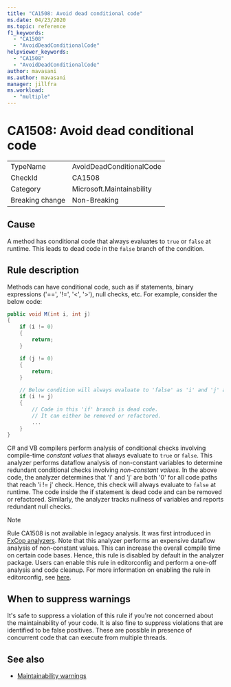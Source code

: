 ```yaml
---
title: "CA1508: Avoid dead conditional code"
ms.date: 04/23/2020
ms.topic: reference
f1_keywords:
  - "CA1508"
  - "AvoidDeadConditionalCode"
helpviewer_keywords:
  - "CA1508"
  - "AvoidDeadConditionalCode"
author: mavasani
ms.author: mavasani
manager: jillfra
ms.workload:
  - "multiple"
---
```

# CA1508: Avoid dead conditional code

|||
|-|-|
|TypeName|AvoidDeadConditionalCode|
|CheckId|CA1508|
|Category|Microsoft.Maintainability|
|Breaking change|Non-Breaking|

## Cause

A method has conditional code that always evaluates to `true` or `false` at runtime. This leads to dead code in the `false` branch of the condition.

## Rule description

Methods can have conditional code, such as if statements, binary expressions ('==', '!=', '<', '>'), null checks, etc. For example, consider the below code:

```csharp
public void M(int i, int j)
{
    if (i != 0)
    {
        return;
    }

    if (j != 0)
    {
        return;
    }

    // Below condition will always evaluate to 'false' as 'i' and 'j' are both '0' here.
    if (i != j)
    {
        // Code in this 'if' branch is dead code.
        // It can either be removed or refactored.
        ...
    }
}
```

C# and VB compilers perform analysis of conditional checks involving compile-time _constant values_ that always evaluate to `true` or `false`. This analyzer performs dataflow analysis of non-constant variables to determine redundant conditional checks involving _non-constant values_. In the above code, the analyzer determines that 'i' and 'j' are both '0' for all code paths that reach 'i != j' check. Hence, this check will always evaluate to `false` at runtime. The code inside the if statement is dead code and can be removed or refactored. Similarly, the analyzer tracks nullness of variables and reports redundant null checks.

> [!NOTE]
> Rule CA1508 is not available in legacy analysis. It was first introduced in [FxCop analyzers](https://www.nuget.org/packages/Microsoft.CodeAnalysis.FxCopAnalyzers).
> Note that this analyzer performs an expensive dataflow analysis of non-constant values. This can increase the overall compile time on certain code bases. Hence, this rule is disabled by default in the analyzer package. Users can enable this rule in editorconfig and perform a one-off analysis and code cleanup. For more information on enabling the rule in editorconfig, see [here](https://docs.microsoft.com/visualstudio/code-quality/use-roslyn-analyzers#rule-severity).

## When to suppress warnings

It's safe to suppress a violation of this rule if you're not concerned about the maintainability of your code. It is also fine to suppress violations that are identified to be false positives. These are possible in presence of concurrent code that can execute from multiple threads.

## See also

- [Maintainability warnings](../code-quality/maintainability-warnings.md)
